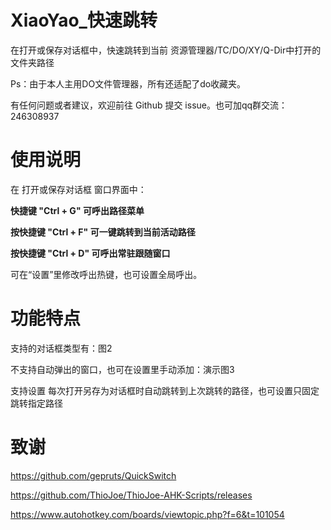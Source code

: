 # XiaoYao_快速跳转
在打开或保存对话框中，快速跳转到当前 资源管理器/TC/DO/XY/Q-Dir中打开的文件夹路径

Ps：由于本人主用DO文件管理器，所有还适配了do收藏夹。

有任何问题或者建议，欢迎前往 Github 提交 issue。也可加qq群交流：246308937

# 使用说明

在 打开或保存对话框 窗口界面中：

**快捷键 "Ctrl + G" 可呼出路径菜单**

**按快捷键 "Ctrl + F" 可一键跳转到当前活动路径**

**按快捷键 "Ctrl + D" 可呼出常驻跟随窗口**

可在“设置”里修改呼出热键，也可设置全局呼出。

# 功能特点

支持的对话框类型有：图2

不支持自动弹出的窗口，也可在设置里手动添加：演示图3

支持设置 每次打开另存为对话框时自动跳转到上次跳转的路径，也可设置只固定跳转指定路径

# 致谢
https://github.com/gepruts/QuickSwitch

https://github.com/ThioJoe/ThioJoe-AHK-Scripts/releases

https://www.autohotkey.com/boards/viewtopic.php?f=6&t=101054
